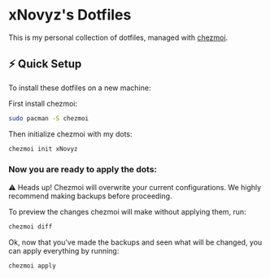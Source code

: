 # xNovyz's Dotfiles

This is my personal collection of dotfiles, managed with [chezmoi](https://www.chezmoi.io/).

## ⚡ Quick Setup

To install these dotfiles on a new machine:

First install chezmoi:

```bash
sudo pacman -S chezmoi
```

Then initialize chezmoi with my dots:

```bash
chezmoi init xNovyz
```

### Now you are ready to apply the dots:

⚠️ Heads up! Chezmoi will overwrite your current configurations. We highly recommend making backups before proceeding.

  To preview the changes chezmoi will make without applying them, run:
  ```bash
  chezmoi diff
  ```
  Ok, now that you've made the backups and seen what will be changed, you can apply everything by running:
  ```bash
  chezmoi apply
  ```
